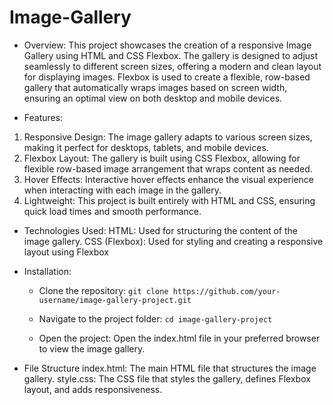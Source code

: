 # Image-Gallery

- Overview: 
This project showcases the creation of a responsive Image Gallery using HTML and CSS Flexbox. The gallery is designed to adjust seamlessly to different screen sizes, offering a modern and clean layout for displaying images. Flexbox is used to create a flexible, row-based gallery that automatically wraps images based on screen width, ensuring an optimal view on both desktop and mobile devices.

- Features:
1. Responsive Design: The image gallery adapts to various screen sizes, making it perfect for desktops, tablets, and mobile devices.
2. Flexbox Layout: The gallery is built using CSS Flexbox, allowing for flexible row-based image arrangement that wraps content as needed.
3. Hover Effects: Interactive hover effects enhance the visual experience when interacting with each image in the gallery.
4. Lightweight: This project is built entirely with HTML and CSS, ensuring quick load times and smooth performance.

- Technologies Used:
HTML: Used for structuring the content of the image gallery.
CSS (Flexbox): Used for styling and creating a responsive layout using Flexbox

- Installation:
  - Clone the repository:
    `git clone https://github.com/your-username/image-gallery-project.git`

  - Navigate to the project folder:
    `cd image-gallery-project`

  - Open the project:
    Open the index.html file in your preferred browser to view the image gallery.

- File Structure
index.html: The main HTML file that structures the image gallery.
style.css: The CSS file that styles the gallery, defines Flexbox layout, and adds responsiveness.

